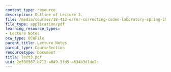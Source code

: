 ```yaml
---
content_type: resource
description: Outline of Lecture 3.
file: /media/courses/18-413-error-correcting-codes-laboratory-spring-2004/2e598567b712a0493fd5a634b3d1de2c_lect3.pdf
file_type: application/pdf
learning_resource_types:
- Lecture Notes
ocw_type: OCWFile
parent_title: Lecture Notes
parent_type: CourseSection
resourcetype: Document
title: lect3.pdf
uid: 2e598567-b712-a049-3fd5-a634b3d1de2c
---
```

